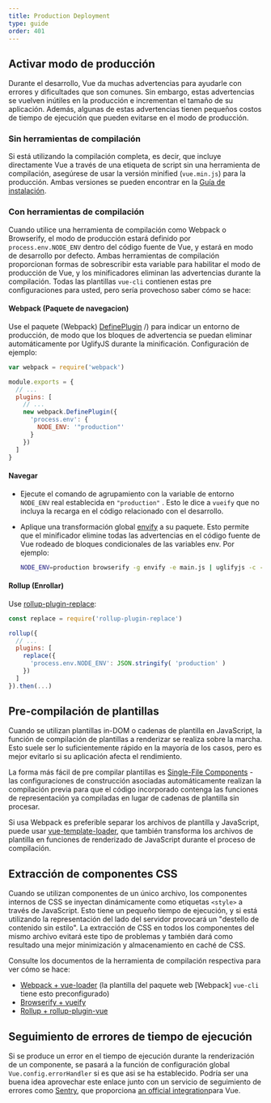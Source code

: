 ```yaml
---
title: Production Deployment
type: guide
order: 401
---
```


## Activar modo de producción

Durante el desarrollo, Vue da muchas advertencias para ayudarle con errores y dificultades que son comunes. Sin embargo, estas advertencias se vuelven inútiles en la producción e incrementan el tamaño de su aplicación. Además, algunas de estas advertencias tienen pequeños costos de tiempo de ejecución que pueden evitarse en el modo de producción.

### Sin herramientas de compilación

Si está utilizando la compilación completa, es decir, que incluye directamente Vue a través de una etiqueta de script sin una herramienta de compilación, asegúrese de usar la versión minified (`vue.min.js`) para la producción. Ambas versiones se pueden encontrar en la [Guía de instalación](installation.html#Direct-lt-script-gt-Include).

### Con herramientas de compilación

Cuando utilice una herramienta de compilación como Webpack o Browserify, el modo de producción estará definido por `process.env.NODE_ENV` dentro del código fuente de Vue, y estará en modo de desarrollo por defecto. Ambas herramientas de compilación proporcionan formas de sobrescribir esta variable para habilitar el modo de producción de Vue, y los minificadores eliminan las advertencias durante la compilación. Todas las plantillas `vue-cli` contienen estas pre configuraciones para usted, pero sería provechoso saber cómo se hace:

#### Webpack (Paquete de navegacion)

Use el paquete (Webpack) [DefinePlugin](https://webpack.js.org/plugins/define-plugin/) /) para indicar un entorno de producción, de modo que los bloques de advertencia se puedan eliminar automáticamente por UglifyJS durante la minificación. Configuración de ejemplo:

``` js
var webpack = require('webpack')

module.exports = {
  // ...
  plugins: [
    // ...
    new webpack.DefinePlugin({
      'process.env': {
        NODE_ENV: '"production"'
      }
    })
  ]
}
```

#### Navegar

- Ejecute el comando de agrupamiento con la variable de entorno `NODE_ENV` real establecida en `"production"` . Esto le dice a `vueify` que no incluya la recarga en el código relacionado con el desarrollo. 

- Aplique una transformación global [envify](https://github.com/hughsk/envify) a su paquete. Esto permite que el minificador elimine todas las advertencias en el código fuente de Vue rodeado de bloques condicionales de las variables env. Por ejemplo:

  ``` bash
  NODE_ENV=production browserify -g envify -e main.js | uglifyjs -c -m > build.js
  ```

#### Rollup (Enrollar)

Use [rollup-plugin-replace](https://github.com/rollup/rollup-plugin-replace):

``` js
const replace = require('rollup-plugin-replace')

rollup({
  // ...
  plugins: [
    replace({
      'process.env.NODE_ENV': JSON.stringify( 'production' )
    })
  ]
}).then(...)
```

## Pre-compilación de plantillas

Cuando se utilizan plantillas in-DOM o cadenas de plantilla en JavaScript, la función de compilación de plantillas a renderizar se realiza sobre la marcha. Esto suele ser lo suficientemente rápido en la mayoría de los casos, pero es mejor evitarlo si su aplicación afecta el rendimiento.

La forma más fácil de pre compilar plantillas es [Single-File Components](single-file-components.html) - las configuraciones de construcción asociadas automáticamente realizan la compilación previa para que el código incorporado contenga las funciones de representación ya compiladas en lugar de cadenas de plantilla sin procesar.

Si usa Webpack es preferible separar los archivos de plantilla y JavaScript, puede usar [vue-template-loader](https://github.com/ktsn/vue-template-loader), que también transforma los archivos de plantilla en funciones de renderizado de JavaScript durante el proceso de compilación.

## Extracción de componentes CSS

Cuando se utilizan componentes de un único archivo, los componentes internos de CSS se inyectan dinámicamente como etiquetas `<style>` a través de JavaScript. Esto tiene un pequeño tiempo de ejecución, y si está utilizando la representación del lado del servidor provocará un "destello de contenido sin estilo". La extracción de CSS en todos los componentes del mismo archivo evitará este tipo de problemas y también dará como resultado una mejor minimización y almacenamiento en caché de CSS.

Consulte los documentos de la herramienta de compilación respectiva para ver cómo se hace:

- [Webpack + vue-loader](https://vue-loader.vuejs.org/en/configurations/extract-css.html) (la plantilla del paquete web [Webpack] `vue-cli` tiene esto preconfigurado)
- [Browserify + vueify](https://github.com/vuejs/vueify#css-extraction)
- [Rollup + rollup-plugin-vue](https://vuejs.github.io/rollup-plugin-vue/#/en/2.3/?id=custom-handler)

## Seguimiento de errores de tiempo de ejecución

Si se produce un error en el tiempo de ejecución durante la renderización de un componente, se pasará a la función de configuración global `Vue.config.errorHandler` si es que asi se ha establecido. Podría ser una buena idea aprovechar este enlace junto con un servicio de seguimiento de errores como [Sentry](https://sentry.io), que proporciona [an official integration](https://sentry.io/for/vue/)para Vue.

